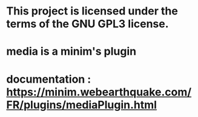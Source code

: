 # This project is licensed under the terms of the GNU GPL3 license.
# media is a minim's plugin
# documentation : https://minim.webearthquake.com/FR/plugins/mediaPlugin.html
